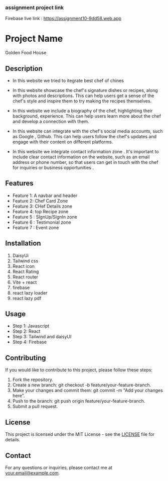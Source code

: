 ###  assignment project link

Firebase live link : https://assignment10-9dd58.web.app

# Project Name
Golden Food House
## Description
* In this website we tried to itegrate best chef of chines

* In this website  showcase the chef's signature dishes or recipes, along with photos and descriptions. This can help users get a sense of the chef's style and inspire them to try making the recipes themselves.

* In this  website we include a biography of the chef, highlighting their background, experience. This can help users learn more about the chef and develop a connection with them.

* In this website can integrate with the chef's social media accounts, such as Google , Github. This can help users follow the chef's updates and engage with their content on different platforms.

* In this website we integrate contact information zone . It's important to include clear contact information on the website, such as an email address or phone number, so that users can get in touch with the chef for inquiries or business opportunities .

## Features
- Feature 1: A navbar and header
- Feature 2: Chef Card Zone
- Feature 3: CHef Details zone
- Feature 4: top Recipe zone
- Feature 5 : SIgnUp/SignIn zone
- Feature 6 : Testimonial  zone
- Feature 7 : Event  zone

## Installation

1. DaisyUi
2. Tailwind css
3. React  icon
4. React Rating
5. React router
6. Vite + react
7. firebase
8. react lazy loader
8. react lazy pdf


## Usage
- Step 1: Javascript
- Step 2: React
- Step 3: Tailwind and daisyUI
- Step 4: Firebase

## Contributing
If you would like to contribute to this project, please follow these steps:
1. Fork the repository.
2. Create a new branch: git checkout -b feature/your-feature-branch.
3. Make your changes and commit them: git commit -m "Add your changes here".
4. Push to the branch: git push origin feature/your-feature-branch.
5. Submit a pull request.

## License
This project is licensed under the MIT License - see the [LICENSE](LICENSE) file for details.

## Contact
For any questions or inquiries, please contact me at [your.email@example.com](mailto:your.email@example.com).
